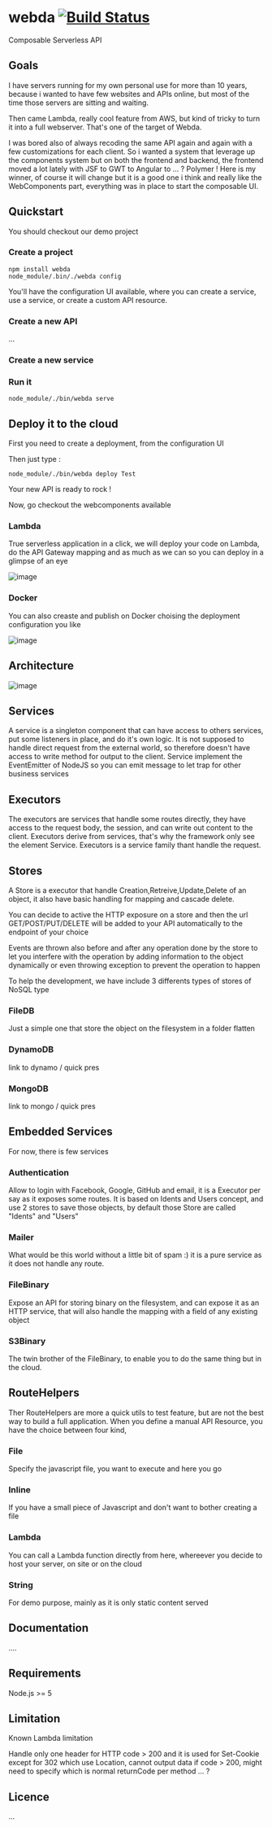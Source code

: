 # webda [![Build Status](https://travis-ci.org/loopingz/webda.svg?branch=master)](https://travis-ci.org/loopingz/webda)

Composable Serverless API

## Goals

I have servers running for my own personal use for more than 10 years, because i wanted to have few websites and APIs online, but most of the time those servers are sitting and waiting.

Then came Lambda, really cool feature from AWS, but kind of tricky to turn it into a full webserver. That's one of the target of Webda.

I was bored also of always recoding the same API again and again with a few customizations for each client. So i wanted a system that leverage up the components system but on both the frontend and backend, the frontend moved a lot lately with JSF to GWT to Angular to ... ? Polymer ! Here is my winner, of course it will change but it is a good one i think and really like the WebComponents part, everything was in place to start the composable UI.



## Quickstart

You should checkout our demo project

### Create a project


```
npm install webda
node_module/.bin/./webda config
```

You'll have the configuration UI available, where you can create a service, use a service, or create a custom API resource.

### Create a new API
...


### Create a new service


### Run it

```
node_module/./bin/webda serve
```

## Deploy it to the cloud

First you need to create a deployment, from the configuration UI

Then just type :

```
node_module/./bin/webda deploy Test
```

Your new API is ready to rock !

Now, go checkout the webcomponents available

### Lambda

True serverless application in a click, we will deploy your code on Lambda, do the API Gateway mapping and as much as we can so you can deploy in a glimpse of an eye

![image](http://webda.io/images/schemas/aws_deploy.png)

### Docker

You can also creaste and publish on Docker choising the deployment configuration you like

![image](http://webda.io/images/schemas/docker_deploy.png)

## Architecture

![image](http://webda.io/images/schemas/archi.png)


## Services

A service is a singleton component that can have access to others services, put some listeners in place, and do it's own logic. It is not supposed to handle direct request from the external world, so therefore doesn't have access to write method for output to the client. Service implement the EventEmitter of NodeJS so you can emit message to let trap for other business services

## Executors

The executors are services that handle some routes directly, they have access to the request body, the session, and can write out content to the client. Executors derive from services, that's why the framework only see the element Service. Executors is a service family thant handle the request.

## Stores

A Store is a executor that handle Creation,Retreive,Update,Delete of an object, it also have basic handling for mapping and cascade delete.

You can decide to active the HTTP exposure on a store and then the url GET/POST/PUT/DELETE will be added to your API automatically to the endpoint of your choice

Events are thrown also before and after any operation done by the store to let you interfere with the operation by adding information to the object dynamically or even throwing exception to prevent the operation to happen

To help the development, we have include 3 differents types of stores of NoSQL type

### FileDB

Just a simple one that store the object on the filesystem in a folder flatten

### DynamoDB

link to dynamo / quick pres

### MongoDB

link to mongo / quick pres

## Embedded Services

For now, there is few services

### Authentication

Allow to login with Facebook, Google, GitHub and email, it is a Executor per say as it exposes some routes.
It is based on Idents and Users concept, and use 2 stores to save those objects, by default those Store are called "Idents" and "Users"

### Mailer

What would be this world without a little bit of spam :) it is a pure service as it does not handle any route.

### FileBinary

Expose an API for storing binary on the filesystem, and can expose it as an HTTP service, that will also handle the mapping with a field of any existing object

### S3Binary

The twin brother of the FileBinary, to enable you to do the same thing but in the cloud.

## RouteHelpers

Ther RouteHelpers are more a quick utils to test feature, but are not the best way to build a full application. When you define a manual API Resource, you have the choice between four kind,

### File

Specify the javascript file, you want to execute and here you go

### Inline

If you have a small piece of Javascript and don't want to bother creating a file

### Lambda

You can call a Lambda function directly from here, whereever you decide to host your server, on site or on the cloud

### String

For demo purpose, mainly as it is only static content served




## Documentation
....


## Requirements

Node.js >= 5

## Limitation

Known Lambda limitation

Handle only one header for HTTP code > 200 and it is used for Set-Cookie except for 302 which use Location, cannot output data if code > 200, might need to specify which is normal returnCode per method ... ? 

## Licence

...


